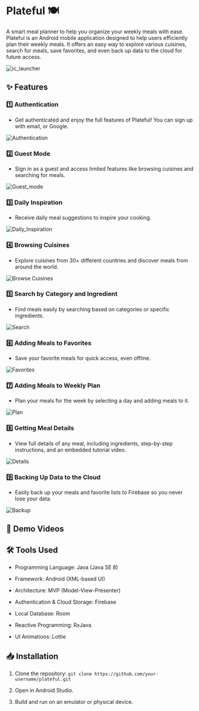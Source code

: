# **Plateful 🍽️**

A smart meal planner to help you organize your weekly meals with ease.
Plateful is an Android mobile application designed to help users efficiently plan their weekly meals. It offers an easy way to explore various cuisines, search for meals, save favorites, and even back up data to the cloud for future access.

![ic_launcher](https://github.com/user-attachments/assets/3265a2fe-841c-4103-850c-0e4c748d60b7)


## **✨ Features**

### **1️⃣ Authentication**
* Get authenticated and enjoy the full features of Plateful! You can sign up with email, or Google.
  
![Authentication](https://github.com/user-attachments/assets/10000dec-cef9-406e-bb8e-bfa04b71325a)


### **2️⃣ Guest Mode**
* Sign in as a guest and access limited features like browsing cuisines and searching for meals.

![Guest_mode](https://github.com/user-attachments/assets/99b9dcc8-c4fc-4bea-973f-2e8bbe91cdd1)


### **3️⃣ Daily Inspiration**
* Receive daily meal suggestions to inspire your cooking.

![Daily_Inspiration](https://github.com/user-attachments/assets/30b97cc7-f1fc-404d-9f5c-fde0740c9640)


### **4️⃣ Browsing Cuisines**
* Explore cuisines from 30+ different countries and discover meals from around the world.

![Browse Cuisines](https://github.com/user-attachments/assets/927737da-10ee-481c-b77c-e17619ff1ee1)


### **5️⃣ Search by Category and Ingredient**
* Find meals easily by searching based on categories or specific ingredients.

![Search](https://github.com/user-attachments/assets/f7f9a86f-608c-4a42-bbb0-d827cfe4719a)


### **6️⃣ Adding Meals to Favorites**
* Save your favorite meals for quick access, even offline.

![Favorites](https://github.com/user-attachments/assets/ab85033a-1702-42cc-8ea8-45206bdde460)


### **7️⃣ Adding Meals to Weekly Plan**
* Plan your meals for the week by selecting a day and adding meals to it.

![Plan](https://github.com/user-attachments/assets/33d94d13-2753-4d92-81d8-3284f8647d81)


### **8️⃣ Getting Meal Details**
* View full details of any meal, including ingredients, step-by-step instructions, and an embedded tutorial video.

![Details](https://github.com/user-attachments/assets/a06e4436-ff82-49a2-920f-3ef4df61b1b9)


### **9️⃣ Backing Up Data to the Cloud**
* Easily back up your meals and favorite lists to Firebase so you never lose your data.

![Backup](https://github.com/user-attachments/assets/74d4b81d-35bd-466c-bbd7-d33c97bc2a91)


## **🎥 Demo Videos**

## **🛠️ Tools Used**

* Programming Language: Java (Java SE 8)

* Framework: Android (XML-based UI)

* Architecture: MVP (Model-View-Presenter)

* Authentication & Cloud Storage: Firebase

* Local Database: Room

* Reactive Programming: RxJava

* UI Animations: Lottie

## **📥 Installation**

1. Clone the repository: `git clone https://github.com/your-username/plateful.git`
   
3. Open in Android Studio.
   
5. Build and run on an emulator or physical device.









